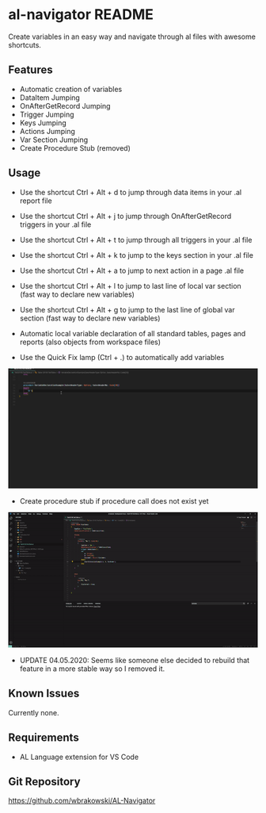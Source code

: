 # al-navigator README

Create variables in an easy way and navigate through al files with awesome shortcuts.

## Features

- Automatic creation of variables
- DataItem Jumping
- OnAfterGetRecord Jumping
- Trigger Jumping
- Keys Jumping
- Actions Jumping
- Var Section Jumping
- Create Procedure Stub (removed)

## Usage

- Use the shortcut Ctrl + Alt + d to jump through data items in your .al report file 
- Use the shortcut Ctrl + Alt + j to jump through OnAfterGetRecord triggers in your .al file 
- Use the shortcut Ctrl + Alt + t to jump through all triggers in your .al file 
- Use the shortcut Ctrl + Alt + k to jump to the keys section in your .al file 
- Use the shortcut Ctrl + Alt + a to jump to next action in a page .al file
- Use the shortcut Ctrl + Alt + l to jump to last line of local var section (fast way to declare new variables)
- Use the shortcut Ctrl + Alt + g to jump to the last line of global var section (fast way to declare new variables)

- Automatic local variable declaration of all standard tables, pages and reports (also objects from workspace files)
- Use the Quick Fix lamp (Ctrl + .) to automatically add variables

![Create Local Variable](resources/VarDeclaration.gif)


- Create procedure stub if procedure call does not exist yet


![Create Procedure Stub](resources/CreateProcedureStub.gif)


- UPDATE 04.05.2020: Seems like someone else decided to rebuild that feature in a more stable way so I removed it.


## Known Issues

Currently none.

## Requirements

- AL Language extension for VS Code

## Git Repository

https://github.com/wbrakowski/AL-Navigator